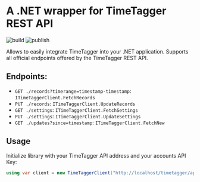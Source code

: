 # A .NET wrapper for TimeTagger REST API

![build](https://github.com/michal-b-kaminski/TimeTaggerClient/actions/workflows/build-and-test.yml/badge.svg) ![publish](https://github.com/michal-b-kaminski/TimeTaggerClient/actions/workflows/publish.yml/badge.svg)

Allows to easily integrate TimeTagger into your .NET application. Supports all official endpoints offered by the TimeTagger REST API.

## Endpoints:

- `GET ./records?timerange=timestamp-timestamp`: `ITimeTaggerClient.FetchRecords`
- `PUT ./records`: `ITimeTaggerClient.UpdateRecords`
- `GET ./settings`: `ITimeTaggerClient.FetchSettings`
- `PUT ./settings`: `ITimeTaggerClient.UpdateSettings`
- `GET ./updates?since=timestamp`: `ITimeTaggerClient.FetchNew`

## Usage

Initialize library with your TimeTagger API address and your accounts API Key:

```csharp
using var client = new TimeTaggerClient("http://localhost/timetagger/api/v2/", "api-key");
```

